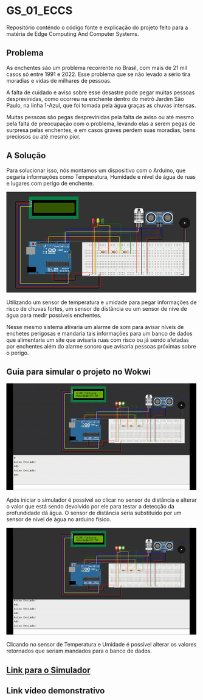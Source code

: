# GS_01_ECCS
Repositório conténdo o código fonte e explicação do projeto feito para a matéria de Edge Computing And Computer Systems.

## Problema
As enchentes são um problema recorrente no Brasil, com mais de 21 mil casos só entre 1991 e 2022. Esse problema que se não levado a sério tira moradias e vidas de milhares de pessoas.

A falta de cuidado e aviso sobre esse desastre pode pegar muitas pessoas desprevinidas, como ocorreu na enchente dentro do metrô Jardim São Paulo, na linha 1-Azul, que foi tomada pela água graças as chuvas intensas.

Muitas pessoas são pegas desprevinidas pela falta de aviso ou até mesmo pela falta de preocupação com o problema, levando elas a serem pegas de surpresa pelas enchentes, e em casos graves perdem suas moradias, bens preciosos ou até mesmo pior.

## A Solução 
<p>Para solucionar isso, nós montamos um dispositivo com o Arduino, que pegaria informações como Temperatura, Humidade e nível de água de ruas e lugares com perigo de enchente.</p>
<img src = "Images/SistemaArduino.png" alt = "Imagem do sistema arduino no simulador" style ="width: 500px;"></img>
<p>Utilizando um sensor de temperatura e umidade para pegar informações de risco de chuvas fortes, um sensor de distância ou um sensor de níve de água para medir possíveis enchentes.</p>

<p>Nesse mesmo sistema ativaria um alarme de som para avisar níveis de enchetes perigosas e mandaria tais informações para um banco de dados que alimentaria um site que avisaria ruas com risco ou já sendo afetadas por enchentes além do alarme sonoro que avisaria pessoas próximas sobre o perigo.</p>

## Guia para simular o projeto no Wokwi
<img src = "Images/Distancia.gif" alt = "Gif demostração de manipulação de distância no Simulador" style ="width: 500px;"></img>
<p>Após iniciar o simulador é possível ao clicar no sensor de distância e alterar o valor que está sendo devolvido por ele para testar a detecção da profundidade dá água. O sensor de distância seria substituído por um sensor de nível de água no arduino físico.</p>

<img src = "Images/TemperaturaEUmidade.gif" alt = "Gif demostração de manipulação de temperatura e umidade no Simulador" style ="width: 500px;"></img>
<p>Clicando no sensor de Temperatura e Umidade é possível alterar os valores retornados que seriam mandados para o banco de dados.</p>

## <a href = "https://wokwi.com/projects/432412556734678017">Link para o Simulador</a>

## Link vídeo demonstrativo